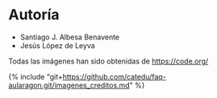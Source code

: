 # Autoría

* Santiago J. Albesa Benavente
* Jesús López de Leyva

Todas las imágenes han sido obtenidas de https://code.org/

{% include "git+https://github.com/catedu/faq-aularagon.git/imagenes_creditos.md" %}